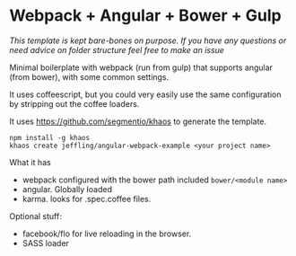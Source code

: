 Webpack + Angular + Bower + Gulp
================================

*This template is kept bare-bones on purpose. If you have any questions or need advice on folder structure feel free to make an issue*

Minimal boilerplate with webpack (run from gulp) that supports angular (from bower), with some common settings.

It uses coffeescript, but you could very easily use the same configuration by stripping out the coffee loaders. 

It uses https://github.com/segmentio/khaos to generate the template.

```
npm install -g khaos
khaos create jeffling/angular-webpack-example <your project name>
```

What it has

* webpack configured with the bower path included `bower/<module name>`
* angular. Globally loaded
* karma. looks for .spec.coffee files.

Optional stuff:

* facebook/flo for live reloading in the browser.
* SASS loader

